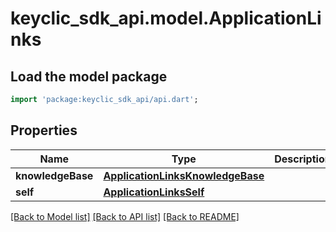 # keyclic_sdk_api.model.ApplicationLinks

## Load the model package
```dart
import 'package:keyclic_sdk_api/api.dart';
```

## Properties
Name | Type | Description | Notes
------------ | ------------- | ------------- | -------------
**knowledgeBase** | [**ApplicationLinksKnowledgeBase**](ApplicationLinksKnowledgeBase.md) |  | [optional] 
**self** | [**ApplicationLinksSelf**](ApplicationLinksSelf.md) |  | [optional] 

[[Back to Model list]](../README.md#documentation-for-models) [[Back to API list]](../README.md#documentation-for-api-endpoints) [[Back to README]](../README.md)


